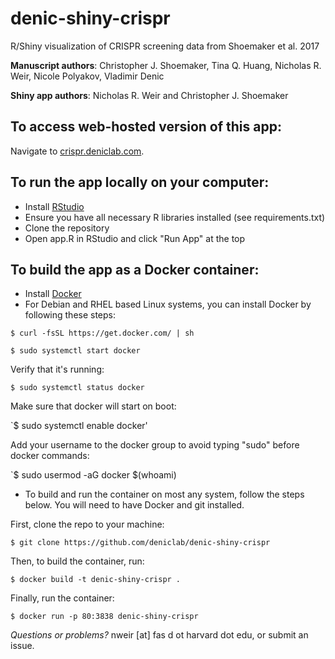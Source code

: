 # denic-shiny-crispr
R/Shiny visualization of CRISPR screening data from Shoemaker et al. 2017

__Manuscript authors__: Christopher J. Shoemaker, Tina Q. Huang, Nicholas R. Weir, Nicole Polyakov, Vladimir Denic  

__Shiny app authors__: Nicholas R. Weir and Christopher J. Shoemaker

## To access web-hosted version of this app:
Navigate to [crispr.deniclab.com](crispr.deniclab.com).

## To run the app locally on your computer:
- Install [RStudio](www.rstudio.com)
- Ensure you have all necessary R libraries installed (see requirements.txt)
- Clone the repository
- Open app.R in RStudio and click "Run App" at the top

## To build the app as a Docker container:

- Install [Docker](https://docs.docker.com/engine/installation/)
- For Debian and RHEL based Linux systems, you can install Docker by following these steps:

`$ curl -fsSL https://get.docker.com/ | sh`

`$ sudo systemctl start docker`

Verify that it's running:

`$ sudo systemctl status docker`

Make sure that docker will start on boot:

`$ sudo systemctl enable docker'

Add your username to the docker group to avoid typing "sudo" before docker commands:

`$ sudo usermod -aG docker $(whoami)

- To build and run the container on most any system, follow the steps below. You will need to have Docker and git installed.

First, clone the repo to your machine:

`$ git clone https://github.com/deniclab/denic-shiny-crispr`

Then, to build the container, run:

`$ docker build -t denic-shiny-crispr .`

Finally, run the container:

`$ docker run -p 80:3838 denic-shiny-crispr`

_Questions or problems?_ nweir [at] fas d ot harvard dot edu, or submit an issue.
